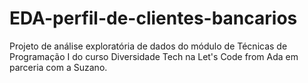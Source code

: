 # EDA-perfil-de-clientes-bancarios

Projeto de análise exploratória de dados do módulo de Técnicas de Programação I do curso Diversidade Tech na Let's Code from Ada em parceria com a Suzano.
